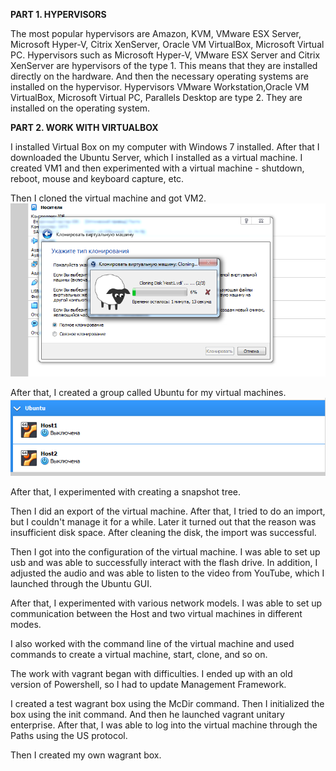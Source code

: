 **PART 1. HYPERVISORS**

The most popular hypervisors are Amazon, KVM, VMware ESX Server, Microsoft Hyper-V, Citrix XenServer, Oracle VM VirtualBox, Microsoft Virtual PC. Hypervisors such as
Microsoft Hyper-V, VMware ESX Server and Citrix XenServer are hypervisors of the type 1. This means that they are installed directly on the hardware. And then the necessary
operating systems are installed on the hypervisor. Hypervisors VMware Workstation,Oracle VM VirtualBox, Microsoft Virtual PC, Parallels Desktop are type 2. They are installed
on the operating system.

**PART 2. WORK WITH VIRTUALBOX**

I installed Virtual Box on my computer with Windows 7 installed. After that I downloaded the Ubuntu Server, which I installed as a virtual machine. I created VM1 and then
experimented with a virtual machine - shutdown, reboot, mouse and keyboard capture, etc.

Then I cloned the virtual machine and got VM2. <img src="https://github.com/berkutov-stas/DevOps_online_Kiev_2021Q1/blob/main/m2/task2.2/VM%20Clone.png">

After that, I created a group called Ubuntu for my virtual machines. <img src="https://github.com/berkutov-stas/DevOps_online_Kiev_2021Q1/blob/main/m2/task2.2/VM%20Group.png">

After that, I experimented with creating a snapshot tree.

Then I did an export of the virtual machine. After that, I tried to do an import, but I couldn't manage it for a while. Later it turned out that the reason was insufficient disk space. After cleaning the disk, the import was successful.

Then I got into the configuration of the virtual machine. I was able to set up usb and was able to successfully interact with the flash drive. In addition, I adjusted the audio and was able to listen to the video from YouTube, which I launched through the Ubuntu GUI.

After that, I experimented with various network models. I was able to set up communication between the Host and two virtual machines in different modes.

I also worked with the command line of the virtual machine and used commands to create a virtual machine, start, clone, and so on.

The work with vagrant began with difficulties. I ended up with an old version of Powershell, so I had to update Management Framework.

I created a test wagrant box using the McDir command. Then I initialized the box using the init command. And then he launched vagrant unitary enterprise. After that, I was able to log into the virtual machine through the Paths using the US protocol.

Then I created my own wagrant box.
